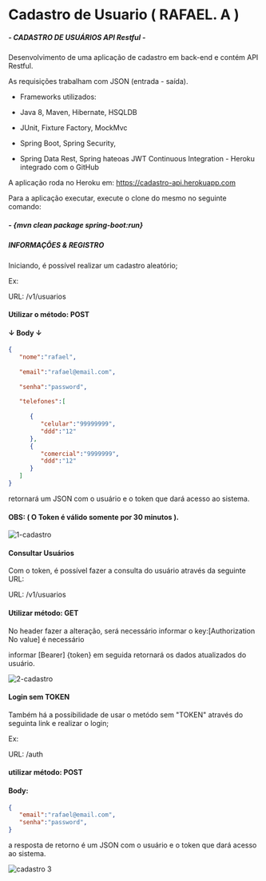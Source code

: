 # Cadastro de Usuario ( RAFAEL. A )

##### - CADASTRO DE USUÁRIOS API Restful -

Desenvolvimento de uma aplicação de cadastro em back-end e contém API Restful.

As requisições trabalham com JSON (entrada - saída).

- Frameworks utilizados:

- Java 8, 
Maven,
Hibernate, 
HSQLDB

- JUnit, 
Fixture 
Factory, 
MockMvc

- Spring Boot, 
Spring Security, 

- Spring Data Rest, 
Spring hateoas
JWT
Continuous Integration - Heroku integrado com o GitHub

 A aplicação roda no Heroku em: https://cadastro-api.herokuapp.com

Para a aplicação executar, execute o clone do mesmo no seguinte comando:

##### - {mvn clean package spring-boot:run}

##### INFORMAÇÕES & REGISTRO

Iniciando, é possível realizar um cadastro aleatório;

Ex:

URL: /v1/usuarios

#### Utilizar o método: POST


#### ↓ Body ↓

```json Linguist
{
   "nome":"rafael",
   
   "email":"rafael@email.com",
   
   "senha":"password",
   
   "telefones":[
   
      {
         "celular":"99999999",
         "ddd":"12"
      },
      {
         "comercial":"9999999",
         "ddd":"12"
      }
   ]
}

```

 retornará um JSON com o usuário e o token que dará acesso ao sistema.

#### OBS: ( O Token é válido somente por 30 minutos ).

![1-cadastro](https://user-images.githubusercontent.com/107967231/175744995-28ac3994-5533-4e06-941a-f81dbc79251b.jpg)


#### Consultar Usuários


Com o token, é possível fazer a consulta do usuário através da seguinte URL:


URL: /v1/usuarios

#### Utilizar método: GET


 No header fazer a alteração, será necessário informar o key:[Authorization No value] é necessário

informar [Bearer] {token} em seguida retornará os dados atualizados do usuário.

![2-cadastro](https://user-images.githubusercontent.com/107967231/175750222-4d23b006-7ff7-4bf2-ab5e-1feefdd6e815.jpg)

#### Login sem TOKEN

Também há a possibilidade de usar o metódo sem "TOKEN"  através do seguinta link e realizar o login;

Ex:

URL: /auth

#### utilizar método: POST

 
#### Body:

```json
{
   "email":"rafael@email.com",
   "senha":"password",
}

```

a resposta de retorno é um JSON com o usuário e o token que dará acesso ao sistema.


![cadastro 3](https://user-images.githubusercontent.com/107967231/175752378-e42ec3d6-c7ba-44cf-b47f-64782ed7fb48.jpg)

